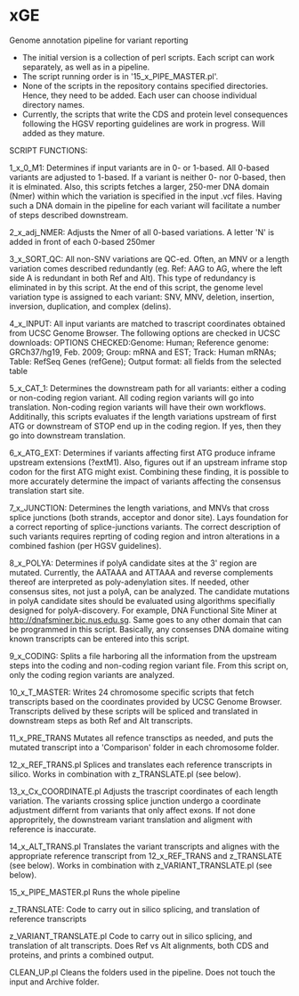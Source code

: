 # xGE
Genome annotation pipeline for variant reporting
- The initial version is a collection of perl scripts. Each script can work separately, as well as in a pipeline.
- The script running order is in '15_x_PIPE_MASTER.pl'.
- None of the scripts in the repository contains specified directories. Hence, they need to be added. Each user can choose individual directory names.
- Currently, the scripts that write the CDS and protein level consequences following the HGSV reporting guidelines are work in progress. Will added as they mature.


SCRIPT FUNCTIONS:

1_x_0_M1:
Determines if input variants are in 0- or 1-based. All 0-based variants are adjusted to 1-based. If a variant is neither 0- nor 0-based, then it is elminated. Also, this scripts fetches a larger, 250-mer DNA domain (Nmer) within which the variation is specified in the input .vcf files. Having such a DNA domain in the pipeline for each variant will facilitate a number of steps described downstream.

2_x_adj_NMER: 
Adjusts the Nmer of all 0-based variations. A letter 'N' is added in front of each 0-based 250mer

3_x_SORT_QC: 
All non-SNV variations are QC-ed. Often, an MNV or a length variation comes described redundantly (eg. Ref: AAG to AG, where the left side A is redundant in both Ref and Alt). This type of redundancy is eliminated in by this script. At the end of this script, the genome level variation type is assigned to each variant: SNV, MNV, deletion, insertion, inversion, duplication, and complex (delins).

4_x_INPUT:
All input variants are matched to trascript coordinates obtained from UCSC Genome Browser. The following options are checked in UCSC downloads:
OPTIONS CHECKED:Genome: Human; Reference genome: GRCh37/hg19, Feb. 2009; Group: mRNA and EST; Track: Human mRNAs; Table: RefSeq Genes (refGene); Output format: all fields from the selected table

5_x_CAT_1:
Determines the downstream path for all variants: either a coding or non-coding region variant. All coding region variants will go into translation. Non-coding region variants will have their own workflows.
Additinally, this scripts evaluates if the length variations upstream of first ATG or downstream of STOP end up in the coding region. If yes, then they go into downstream translation.

6_x_ATG_EXT:
Determines if variants affecting first ATG produce inframe upstream extensions (?extM1). Also, figures out if an upstream inframe stop codon for the first ATG might exist. Combining these finding, it is possible to more accurately determine the impact of variants affecting the consensus translation start site.

7_x_JUNCTION:
Determines the length variations, and MNVs that cross splice junctions (both strands, acceptor and donor site). Lays foundation for a correct reporting of splice-junctions variants. The correct description of such variants requires reprting of coding region and intron alterations in a combined fashion (per HGSV guidelines).

8_x_POLYA:
Determines if polyA candidate sites at the 3' region are mutated. Currently, the AATAAA and ATTAAA and reverse complements thereof are interpreted as poly-adenylation sites. If needed, other consensus sites, not just a polyA, can be analyzed. The candidate mutations in polyA candidate sites should be evaluated using algorithms specifially designed for polyA-discovery. For example, DNA Functional Site Miner at http://dnafsminer.bic.nus.edu.sg. Same goes to any other domain that can be programmed in this script. Basically, any consenses DNA domaine witing known transcripts can be entered into this script.

9_x_CODING:
Splits a file harboring all the information from the upstream steps into the coding and non-coding region variant file. From this script on, only the coding region variants are analyzed.

10_x_T_MASTER:
Writes 24 chromosome specific scripts that fetch transcripts based on the coordinates provided by UCSC Genome Browser. Transcripts delived by these scripts will be spliced and translated in downstream steps as both Ref and Alt transcripts.

11_x_PRE_TRANS
Mutates all refence transctips as needed, and puts the mutated transcript into a 'Comparison' folder in each chromosome folder.

12_x_REF_TRANS.pl
Splices and translates each reference transcripts in silico. Works in combination with z_TRANSLATE.pl (see below).

13_x_Cx_COORDINATE.pl
Adjusts the trascript coordinates of each length variation. The variants crossing splice junction undergo a coordinate adjustment differnt from variants that only affect exons. If not done appropritely, the downstream variant translation and aligment with reference is inaccurate.

14_x_ALT_TRANS.pl
Translates the variant transcripts and alignes with the appropriate reference transcript from 12_x_REF_TRANS and z_TRANSLATE (see below). Works in combination with z_VARIANT_TRANSLATE.pl (see below).

15_x_PIPE_MASTER.pl
Runs the whole pipeline

z_TRANSLATE:
Code to carry out in silico splicing, and translation of reference transcripts

z_VARIANT_TRANSLATE.pl
Code to carry out in silico splicing, and translation of alt transcripts. Does Ref vs Alt alignments, both CDS and proteins, and prints a combined output.

CLEAN_UP.pl
Cleans the folders used in the pipeline. Does not touch the input and Archive folder.








